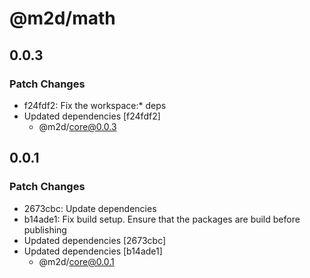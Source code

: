 # @m2d/math

## 0.0.3

### Patch Changes

- f24fdf2: Fix the workspace:\* deps
- Updated dependencies [f24fdf2]
  - @m2d/core@0.0.3

## 0.0.1

### Patch Changes

- 2673cbc: Update dependencies
- b14ade1: Fix build setup. Ensure that the packages are build before publishing
- Updated dependencies [2673cbc]
- Updated dependencies [b14ade1]
  - @m2d/core@0.0.1
